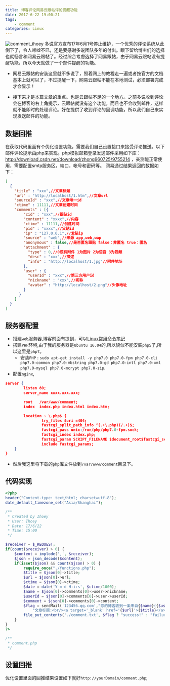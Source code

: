```yaml
---
title: 博客评论网易云跟帖评论提醒功能
date: 2017-6-22 19:00:21
tags:
    - comment
categories: Linux
---
```


![comment_ihoey](https://cdn.dode.top/comment_ihoey.png)
多说官方宣布17年6月1号停止维护，一个优秀的评论系统从此倒下了，令人唏嘘不已，还是要感谢多说团队多年的付出。眼下留给博主们的选择也就畅言和网易云跟帖了。经过综合考虑选择了网易跟帖，由于网易云跟帖没有提醒功能，所以今天就做了一个邮件提醒的功能。

<!-- more -->

- 网易云跟帖的安装这里就不多说了，照着网上的教程走一遍或者按官方的文档基本上就可以了，不过提醒一下，网易云跟帖不能在本地测试，必须部署完成才会显示！

- 接下来才是本篇文章的重点。也是云跟帖不足的一个地方。之前多说收到评论会在博客的右上角提示，云跟帖就没有这个功能，而且也不会收到邮件，这样就不能即时的处理评论。好在提供了收到评论的回调功能，所以我们自己来实现发送邮件的功能。

## 数据回推

在获取代码里面有个优化设置功能，需要我们自己设置接口来接受评论推送。以下邮件评论提示由php来实现。php模拟邮箱登录发送邮件采用如下库：http://download.csdn.net/download/zhong960725/9755214
，亲测能正常使用，需要配置smtp服务区，端口，帐号和密码等。 网易通过结果返回的数据如下：

```json
[
  {
    "title" : "xxx",//文章标题
    "url" : "http://localhost/1.htm",//文章url
    "sourceId" : "xxx",//文章唯一id
    "ctime" : 11111,//文章创建时间
    "comments" : [{
        "cid" : "xxx",//跟贴id
        "content" : "xxxx",//内容
        "ctime" : 11111,//创建时间
        "pid" : "xxxx",//父贴id
        "ip" : "127.0.0.1",//发贴ip
        "source" : "web",//来源 app,web,wap
        "anonymous" : false,//是否匿名跟贴 false：非匿名 true：匿名
        "attachment" : {
          "type" : 0,//0没有附件 1为图片 2为语音 3为视频
          "desc" : "xxx",//描述
          "info" : "http://localhost/1.jpg"//附件地址
        },
        "user" : {
          "userId" : "xxx",//第三方用户id
          "nickname" : "xxx",//昵称
          "avatar" : "http://localhost/2.png"//头像地址
        }
      }
    ]
  }
]
```

## 服务器配置

- 搭建`web`服务器,博客前面有提到，可以[Linux常用命令笔记](https://blog.ihoey.com/posts/Linux/2017-05-26-liunx-shell.html)
- 搭建`PHP`环境,由于我的服务器是`Ubuntu 16.04`的,所以貌似不能安装`php5`了,所以这里是`php7`。
    + 安装`PHP` : `sudo apt-get install -y php7.0 php7.0-fpm php7.0-cli php7.0-common php7.0-mbstring php7.0-gd php7.0-intl php7.0-xml php7.0-mysql php7.0-mcrypt php7.0-zip`.
- 配置`nginx`,
```json
server {
        listen 80;
        server_name xxxx.xxx.xxx;

        root   /var/www/comment;
        index  index.php index.html index.htm;

        location ~ \.php$ {
                try_files $uri =404;
                fastcgi_split_path_info ^(.+\.php)(/.+)$;
                fastcgi_pass unix:/run/php/php7.0-fpm.sock;
                fastcgi_index index.php;
                fastcgi_param SCRIPT_FILENAME $document_root$fastcgi_script_name;
                include fastcgi_params;
    }
}
```

- 然后我这里将下载的`php`库文件放到`/var/www/comment`目录下。

## 代码实现

```php
<?php
header("Content-type: text/html; charset=utf-8");
date_default_timezone_set("Asia/Shanghai");

/**
 * Created by Ihoey
 * User: Ihoey
 * Date: 17/6/22
 * Time: 15:00
 */

$receiver = $_REQUEST;
if(count($receiver) > 0) {
    $content = implode(',', $receiver);
    $json = json_decode($content);
    if(isset($json) && count($json) > 0) {
        require_once("./functions.php");
        $title = $json[0]->title;
        $url = $json[0]->url;
        $ctime = $json[0]->ctime;
        $date = date('Y-m-d H:i:s', $ctime/1000);
        $name = $json[0]->comments[0]->user->nickname;
        $userId = $json[0]->comments[0]->user->userId;
        $comment = $json[0]->comments[0]->content;
        $flag = sendMail('123456.qq.com',"您的博客收到一条来自{$name}({$userId})的新评论",
            "文章标题:<br/><a target='_blank' href='{$url}'>{$title}</a><br/><br/>评论内容:<br/>{$name}({$userId}): {$comment}<br/><br/>评论时间:<br/>{$date}<br/><br/><br/>{$content}");
        file_put_contents('./comment.txt', $flag ? "success!" : "failure!");
    }
}
?>

/**
 * comment.php
 */
```

## 设置回推

优化设置里面的回推结果设置如下就好`http://yourDomain/comment.php`;

